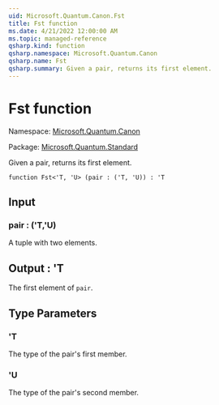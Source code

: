 ```yaml
---
uid: Microsoft.Quantum.Canon.Fst
title: Fst function
ms.date: 4/21/2022 12:00:00 AM
ms.topic: managed-reference
qsharp.kind: function
qsharp.namespace: Microsoft.Quantum.Canon
qsharp.name: Fst
qsharp.summary: Given a pair, returns its first element.
---
```


# Fst function

Namespace: [Microsoft.Quantum.Canon](xref:Microsoft.Quantum.Canon)

Package: [Microsoft.Quantum.Standard](https://nuget.org/packages/Microsoft.Quantum.Standard)


Given a pair, returns its first element.

```qsharp
function Fst<'T, 'U> (pair : ('T, 'U)) : 'T
```


## Input

### pair : ('T,'U)

A tuple with two elements.



## Output : 'T

The first element of `pair`.

## Type Parameters

### 'T

The type of the pair's first member.
### 'U

The type of the pair's second member.